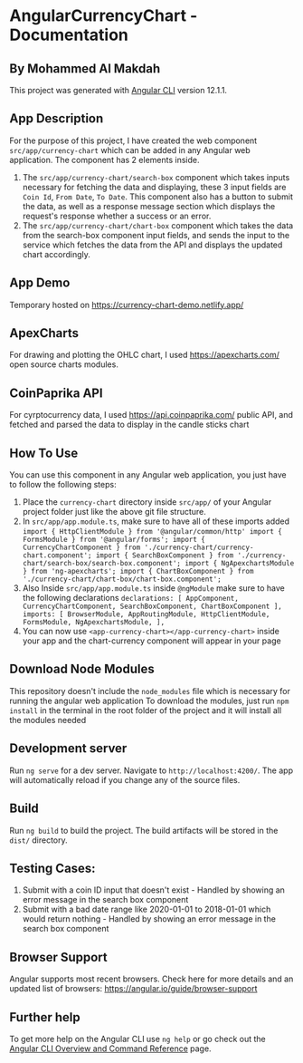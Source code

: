 # AngularCurrencyChart - Documentation
## By Mohammed Al Makdah

This project was generated with [Angular CLI](https://github.com/angular/angular-cli) version 12.1.1.

## App Description
For the purpose of this project, I have created the web component `src/app/currency-chart` which can be added in any Angular web application. The component has 2 elements inside.

1) The `src/app/currency-chart/search-box` component which takes inputs necessary for fetching the data and displaying, these 3 input fields are `Coin Id`, `From Date`, `To Date`. This component also has a button to submit the data, as well as a response message section which displays the request's response whether a success or an error.
2) The `src/app/currency-chart/chart-box` component which takes the data from the search-box component input fields, and sends the input to the service which fetches the data from the API and displays the updated chart accordingly.

## App Demo
Temporary hosted on https://currency-chart-demo.netlify.app/

## ApexCharts
For drawing and plotting the OHLC chart, I used https://apexcharts.com/ open source charts modules.

## CoinPaprika API
For cyrptocurrency data, I used https://api.coinpaprika.com/ public API, and fetched and parsed the data to display in the candle sticks chart

## How To Use
You can use this component in any Angular web application, you just have to follow the following steps:
1) Place the `currency-chart` directory inside `src/app/` of your Angular project folder just like the above git file structure.
2) In `src/app/app.module.ts`, make sure to have all of these imports added
  `import { HttpClientModule } from '@angular/common/http'
  import { FormsModule } from '@angular/forms';
  import { CurrencyChartComponent } from './currency-chart/currency-chart.component';
  import { SearchBoxComponent } from './currency-chart/search-box/search-box.component';
  import { NgApexchartsModule } from 'ng-apexcharts';
  import { ChartBoxComponent } from './currency-chart/chart-box/chart-box.component';`
3) Also Inside `src/app/app.module.ts` inside `@ngModule` make sure to have the following declarations
  `declarations: [
    AppComponent,
    CurrencyChartComponent,
    SearchBoxComponent,
    ChartBoxComponent
  ],
  imports: [
    BrowserModule,
    AppRoutingModule,
    HttpClientModule,
    FormsModule,
    NgApexchartsModule,
  ],`
4) You can now use `<app-currency-chart></app-currency-chart>` inside your app and the chart-currency component will appear in your page

## Download Node Modules
This repository doesn't include the `node_modules` file which is necessary for running the angular web application
To download the modules, just run `npm install` in the terminal in the root folder of the project and it will install all the modules needed

## Development server

Run `ng serve` for a dev server. Navigate to `http://localhost:4200/`. The app will automatically reload if you change any of the source files.

## Build

Run `ng build` to build the project. The build artifacts will be stored in the `dist/` directory.

## Testing Cases:
1) Submit with a coin ID input that doesn't exist - Handled by showing an error message in the search box component
2) Submit with a bad date range like 2020-01-01 to 2018-01-01 which would return nothing - Handled by showing an error message in the search box component

## Browser Support
Angular supports most recent browsers.
Check here for more details and an updated list of browsers: https://angular.io/guide/browser-support

## Further help

To get more help on the Angular CLI use `ng help` or go check out the [Angular CLI Overview and Command Reference](https://angular.io/cli) page.
